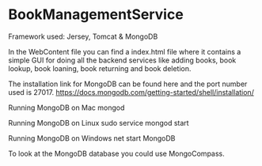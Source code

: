 # BookManagementService
Framework used: Jersey, Tomcat & MongoDB

In the WebContent file you can find a index.html file where it contains a simple GUI for doing all the backend services like adding books, book lookup, book loaning, book returning and book deletion.

The installation link for MongoDB can be found here and the port number used is 27017. 
https://docs.mongodb.com/getting-started/shell/installation/ 

Running MongoDB on Mac
mongod

Running MongoDB on Linux
sudo service mongod start

Running MongoDB on Windows
net start MongoDB


To look at the MongoDB database you could use MongoCompass.

